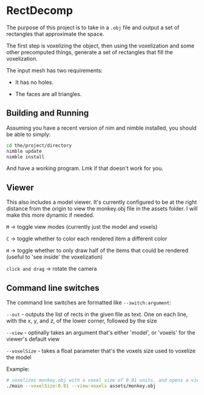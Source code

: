 RectDecomp
==========

The purpose of this project is to take in a `.obj` file and output a set of rectangles that approximate the space.

The first step is voxelizing the object, then using the voxelization and some other precomputed things, generate a set of rectangles that fill the voxelization.

The input mesh has two requirements:

- It has no holes.

- The faces are all triangles.

Building and Running
--------------------

Assuming you have a recent version of nim and nimble installed, you should be able to simply:

```bash
cd the/project/directory
nimble update
nimble install
```

And have a working program. Lmk if that doesn't work for you.

Viewer
------

This also includes a model viewer. It's currently configured to be at the right distance from the origin to view the monkey.obj file in the assets folder. I will make this more dynamic if needed.

`M` -> toggle view modes (currently just the model and voxels)

`C` -> toggle whether to color each rendered item a different color

`H` -> toggle whether to only draw half of the items that could be rendered (useful to 'see inside' the voxelization)

`click and drag` -> rotate the camera

Command line switches
---------------------

The command line switches are formatted like `--switch:argument`:

`--out` - outputs the list of rects in the given file as text. One on each line, with the x, y, and z, of the lower corner, followed by the size

`--view` - optinally takes an argument that's either 'model', or 'voxels' for the viewer's default view

`--voxelSize` - takes a float parameter that's the voxels size used to voxelize the model

Example:
```bash
# voxelizes monkey.obj with a voxel size of 0.01 units, and opens a viewer with the voxel view selected
./main --voxelSize:0.01 --view:voxels assets/monkey.obj
```
